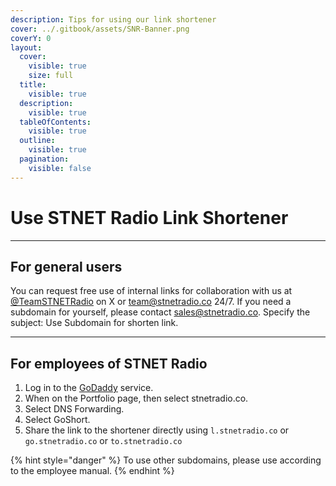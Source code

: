 ```yaml
---
description: Tips for using our link shortener
cover: ../.gitbook/assets/SNR-Banner.png
coverY: 0
layout:
  cover:
    visible: true
    size: full
  title:
    visible: true
  description:
    visible: true
  tableOfContents:
    visible: true
  outline:
    visible: true
  pagination:
    visible: false
---
```


# Use STNET Radio Link Shortener

***

## For general users

You can request free use of internal links for collaboration with us at [@TeamSTNETRadio](https://x.com/TeamSTNETRadio) on X or [team@stnetradio.co](mailto:team@stnetradio.co) 24/7. If you need a subdomain for yourself, please contact [sales@stnetradio.co](mailto://sales@stnetradio.co). Specify the subject: Use Subdomain for shorten link.

***
## For employees of STNET Radio

1. Log in to the [GoDaddy](https://dcc.godaddy.com) service.
2. When on the Portfolio page, then select stnetradio.co.
3. Select DNS Forwarding.
4. Select GoShort.
5. Share the link to the shortener directly using `l.stnetradio.co` or `go.stnetradio.co` or `to.stnetradio.co`

{% hint style="danger" %}
To use other subdomains, please use according to the employee manual.
{% endhint %}

